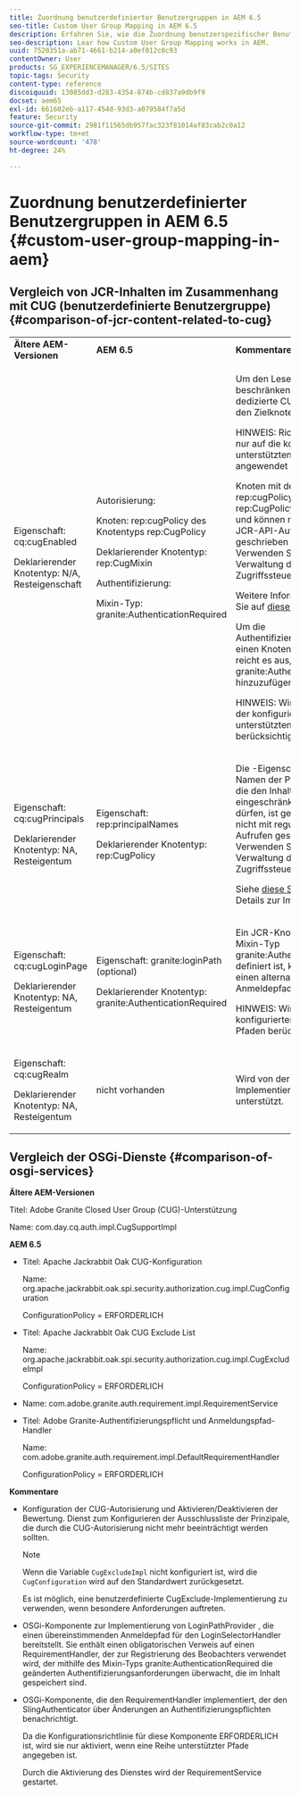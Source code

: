 ```yaml
---
title: Zuordnung benutzerdefinierter Benutzergruppen in AEM 6.5
seo-title: Custom User Group Mapping in AEM 6.5
description: Erfahren Sie, wie die Zuordnung benutzerspezifischer Benutzergruppen in AEM funktioniert.
seo-description: Lear how Custom User Group Mapping works in AEM.
uuid: 7520351a-ab71-4661-b214-a0ef012c0c93
contentOwner: User
products: SG_EXPERIENCEMANAGER/6.5/SITES
topic-tags: Security
content-type: reference
discoiquuid: 13085dd3-d283-4354-874b-cd837a9db9f9
docset: aem65
exl-id: 661602eb-a117-454d-93d3-a079584f7a5d
feature: Security
source-git-commit: 2981f11565db957fac323f81014af83cab2c0a12
workflow-type: tm+mt
source-wordcount: '478'
ht-degree: 24%

---
```


# Zuordnung benutzerdefinierter Benutzergruppen in AEM 6.5 {#custom-user-group-mapping-in-aem}

## Vergleich von JCR-Inhalten im Zusammenhang mit CUG (benutzerdefinierte Benutzergruppe) {#comparison-of-jcr-content-related-to-cug}

<table>
 <tbody>
  <tr>
   <td><strong>Ältere AEM-Versionen</strong></td>
   <td><strong>AEM 6.5</strong></td>
   <td><strong>Kommentare</strong></td>
  </tr>
  <tr>
   <td><p>Eigenschaft: cq:cugEnabled</p> <p>Deklarierender Knotentyp: N/A, Resteigenschaft</p> </td>
   <td><p>Autorisierung:</p> <p>Knoten: rep:cugPolicy des Knotentyps rep:CugPolicy</p> <p>Deklarierender Knotentyp: rep:CugMixin</p> <p> </p> <p> </p> <p> </p> Authentifizierung:</p> <p>Mixin-Typ: granite:AuthenticationRequired</p> </td>
   <td><p>Um den Lesezugriff zu beschränken, wird eine dedizierte CUG-Richtlinie auf den Zielknoten angewendet.</p> <p>HINWEIS: Richtlinien können nur auf die konfigurierten unterstützten Pfade angewendet werden.</p> <p>Knoten mit dem Namen rep:cugPolicy und Typ rep:CugPolicy sind geschützt und können nicht mit regulären JCR-API-Aufrufen geschrieben werden. Verwenden Sie stattdessen die Verwaltung der JCR-Zugriffssteuerung.</p> <p>Weitere Informationen finden Sie auf <a href="https://jackrabbit.apache.org/oak/docs/security/authorization/cug.html">dieser Seite</a>.</p> <p>Um die Authentifizierungspflicht für einen Knoten zu erzwingen, reicht es aus, den Mixin-Typ granite:AuthenticationRequired hinzuzufügen.</p> <p>HINWEIS: Wird nur unterhalb der konfigurierten unterstützten Pfade berücksichtigt.</p> </td>
  </tr>
  <tr>
   <td><p>Eigenschaft: cq:cugPrincipals</p> <p>Deklarierender Knotentyp: NA, Resteigentum</p> </td>
   <td><p>Eigenschaft: rep:principalNames</p> <p>Deklarierender Knotentyp: rep:CugPolicy</p> </td>
   <td><p>Die -Eigenschaft, die die Namen der Prinzipale enthält, die den Inhalt unter der eingeschränkten CUG lesen dürfen, ist geschützt und kann nicht mit regulären JCR-API-Aufrufen geschrieben werden. Verwenden Sie stattdessen die Verwaltung der JCR-Zugriffssteuerung.</p> <p>Siehe <a href="https://jackrabbit.apache.org/api/2.12/org/apache/jackrabbit/api/security/authorization/PrincipalSetPolicy.html">diese Seite</a> für weitere Details zur Implementierung.</p> </td>
  </tr>
  <tr>
   <td><p>Eigenschaft: cq:cugLoginPage</p> <p>Deklarierender Knotentyp: NA, Resteigentum</p> </td>
   <td><p>Eigenschaft: granite:loginPath (optional)</p> <p>Deklarierender Knotentyp: granite:AuthenticationRequired</p> </td>
   <td><p>Ein JCR-Knoten, bei dem der Mixin-Typ granite:AuthenticationRequired definiert ist, kann optional einen alternativen Anmeldepfad definieren.</p> <p>HINWEIS: Wird nur unter den konfigurierten unterstützten Pfaden berücksichtigt.</p> </td>
  </tr>
  <tr>
   <td><p>Eigenschaft: cq:cugRealm</p> <p>Deklarierender Knotentyp: NA, Resteigentum</p> </td>
   <td>nicht vorhanden</td>
   <td>Wird von der neuen Implementierung nicht mehr unterstützt.</td>
  </tr>
 </tbody>
</table>

## Vergleich der OSGi-Dienste {#comparison-of-osgi-services}

**Ältere AEM-Versionen**

Titel: Adobe Granite Closed User Group (CUG)-Unterstützung

Name: com.day.cq.auth.impl.CugSupportImpl

**AEM 6.5**

* Titel: Apache Jackrabbit Oak CUG-Konfiguration

   Name: org.apache.jackrabbit.oak.spi.security.authorization.cug.impl.CugConfiguration

   ConfigurationPolicy = ERFORDERLICH

* Titel: Apache Jackrabbit Oak CUG Exclude List

   Name: org.apache.jackrabbit.oak.spi.security.authorization.cug.impl.CugExcludeImpl

   ConfigurationPolicy = ERFORDERLICH

* Name: com.adobe.granite.auth.requirement.impl.RequirementService
* Titel: Adobe Granite-Authentifizierungspflicht und Anmeldungspfad-Handler

   Name: com.adobe.granite.auth.requirement.impl.DefaultRequirementHandler

   ConfigurationPolicy = ERFORDERLICH

**Kommentare**

* Konfiguration der CUG-Autorisierung und Aktivieren/Deaktivieren der Bewertung.
Dienst zum Konfigurieren der Ausschlussliste der Prinzipale, die durch die CUG-Autorisierung nicht mehr beeinträchtigt werden sollten.

   >[!NOTE]
   > 
   >Wenn die Variable `CugExcludeImpl` nicht konfiguriert ist, wird die `CugConfiguration` wird auf den Standardwert zurückgesetzt.

   Es ist möglich, eine benutzerdefinierte CugExclude-Implementierung zu verwenden, wenn besondere Anforderungen auftreten.

* OSGi-Komponente zur Implementierung von LoginPathProvider , die einen übereinstimmenden Anmeldepfad für den LoginSelectorHandler bereitstellt. Sie enthält einen obligatorischen Verweis auf einen RequirementHandler, der zur Registrierung des Beobachters verwendet wird, der mithilfe des Mixin-Typs granite:AuthenticationRequired die geänderten Authentifizierungsanforderungen überwacht, die im Inhalt gespeichert sind.
* OSGi-Komponente, die den RequirementHandler implementiert, der den SlingAuthenticator über Änderungen an Authentifizierungspflichten benachrichtigt.

   Da die Konfigurationsrichtlinie für diese Komponente ERFORDERLICH ist, wird sie nur aktiviert, wenn eine Reihe unterstützter Pfade angegeben ist.

   Durch die Aktivierung des Dienstes wird der RequirementService gestartet.

<!-- nested tables not supported - text above is the table>
<table>
 <tbody>
  <tr>
   <td><strong>Older AEM Versions</strong></td>
   <td><strong>AEM 6.5</strong></td>
   <td><strong>Comments</strong></td>
  </tr>
  <tr>
   <td><p>Label: Adobe Granite Closed User Group (CUG) Support</p> <p>Name: com.day.cq.auth.impl.CugSupportImpl</p> </td>
   <td><p>Label: Apache Jackrabbit Oak CUG Configuration</p> <p>Name: org.apache.jackrabbit.oak.spi.security.authorization.cug.impl.CugConfiguration</p> <p>ConfigurationPolicy = REQUIRED</p> </td>
    <td><p>Label: Apache Jackrabbit Oak CUG Exclude List</p> <p>Name: org.apache.jackrabbit.oak.spi.security.authorization.cug.impl.CugExcludeImpl</p> <p>ConfigurationPolicy = REQUIRED</p> <p> </p> <p> </p> <p> </p> <p> </p> </td>
      </tr>
      <tr>
       <td>Name: com.adobe.granite.auth.requirement.impl.RequirementService</td>
      </tr>
      <tr>
       <td><p>Label: Adobe Granite Authentication Requirement and Login Path Handler</p> <p>Name: com.adobe.granite.auth.requirement.impl.DefaultRequirementHandler</p> <p>ConfigurationPolicy = REQUIRED</p> </td>
      </tr>
     </tbody>
    </table> </td>
   <td>
     <tbody>
      <tr>
       <td>Configuration of the CUG authorization and enable/disable the evaluation.</td>
      </tr>
      <tr>
       <td><p>Service to configure exclusion list of principals which should not be affected by the CUG authorization.</p> <p>NOTE: If the CugExcludeImpl is not configured, the CugConfiguration will fall back to the default.</p> <p>It is possible to plug a custom CugExclude implementation in case of special needs.</p> </td>
      </tr>
      <tr>
       <td>OSGi component implementing LoginPathProvider that exposes a matching login path to the LoginSelectorHandler. It has a mandatory reference to a RequirementHandler which is used to register the observer that listens to changed auth requirements stored in the content by the means of the granite:AuthenticationRequired mixin type. </td>
      </tr>
      <tr>
       <td><p>OSGi component implementing RequirementHandler that notifies the SlingAuthenticator about changes to authrequirements.</p> <p>As configuration policy for this component is REQUIRE it will only be activated if a set of supported paths is specified.</p> <p>Enabling the service will launch the RequirementService.</p> </td>
      </tr>
     </tbody>
     </td>
  </tr>
  <tr>
   <td> </td>
   <td> </td>
   <td> </td>
  </tr>
  <tr>
   <td> </td>
   <td> </td>
   <td> </td>
  </tr>
  <tr>
   <td> </td>
   <td> </td>
   <td> </td>
  </tr>
 </tbody>
</table>
-->
